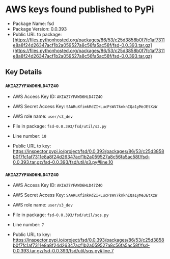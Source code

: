 # AWS keys found published to PyPi

* Package Name: fsd
* Package Version: 0.0.393
* Public URL to package: [https://files.pythonhosted.org/packages/86/53/c25d3858b0f7fc1af7311e8a8f24d26347acf1b2a059527a8c56fa5ac58f/fsd-0.0.393.tar.gz](https://files.pythonhosted.org/packages/86/53/c25d3858b0f7fc1af7311e8a8f24d26347acf1b2a059527a8c56fa5ac58f/fsd-0.0.393.tar.gz)

## Key Details

### `AKIAZ7YFAWD6HLD47Z4O`

* AWS Access Key ID: `AKIAZ7YFAWD6HLD47Z4O`
* AWS Secret Access Key: `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` 
* AWS role name: `user/s3_dev`
* File in package: `fsd-0.0.393/fsd/util/s3.py`
* Line number: `10`

* Public URL to key: https://inspector.pypi.io/project/fsd/0.0.393/packages/86/53/c25d3858b0f7fc1af7311e8a8f24d26347acf1b2a059527a8c56fa5ac58f/fsd-0.0.393.tar.gz/fsd-0.0.393/fsd/util/s3.py#line.10



### `AKIAZ7YFAWD6HLD47Z4O`

* AWS Access Key ID: `AKIAZ7YFAWD6HLD47Z4O`
* AWS Secret Access Key: `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` 
* AWS role name: `user/s3_dev`
* File in package: `fsd-0.0.393/fsd/util/sqs.py`
* Line number: `7`

* Public URL to key: https://inspector.pypi.io/project/fsd/0.0.393/packages/86/53/c25d3858b0f7fc1af7311e8a8f24d26347acf1b2a059527a8c56fa5ac58f/fsd-0.0.393.tar.gz/fsd-0.0.393/fsd/util/sqs.py#line.7


